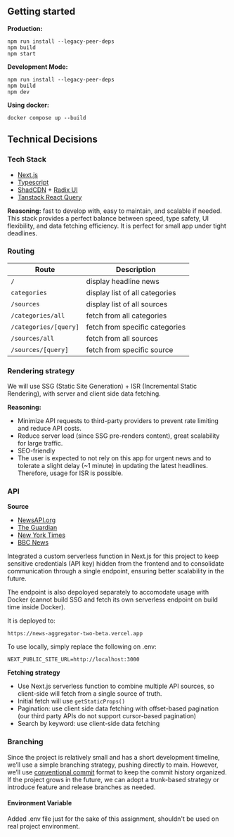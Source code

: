 ## Getting started

**Production:**

```
npm run install --legacy-peer-deps
npm build
npm start
```

**Development Mode:**

```
npm run install --legacy-peer-deps
npm build
npm dev
```

**Using docker:**

```
docker compose up --build
```

## Technical Decisions

### Tech Stack

- [Next.js](http://nextjs.org/docs/)
- [Typescript](https://www.typescriptlang.org/)
- [ShadCDN](https://ui.shadcn.com/) + [Radix UI](https://www.radix-ui.com/)
- [Tanstack React Query](https://tanstack.com/query/latest)

**Reasoning:** fast to develop with, easy to maintain, and scalable if needed. This stack provides a perfect balance between speed, type safety, UI flexibility, and data fetching efficiency. It is perfect for small app under tight deadlines.

### Routing

| Route                 | Description                    |
| --------------------- | ------------------------------ |
| `/`                   | display headline news          |
| `categories`          | display list of all categories |
| `/sources`            | display list of all sources    |
| `/categories/all`     | fetch from all categories      |
| `/categories/[query]` | fetch from specific categories |
| `/sources/all`        | fetch from all sources         |
| `/sources/[query]`    | fetch from specific source     |

### Rendering strategy

We will use SSG (Static Site Generation) + ISR (Incremental Static Rendering), with server and client side data fetching.

**Reasoning:**

- Minimize API requests to third-party providers to prevent rate limiting and reduce API costs.
- Reduce server load (since SSG pre-renders content), great scalability for large traffic.
- SEO-friendly
- The user is expected to not rely on this app for urgent news and to tolerate a slight delay (~1 minute) in updating the latest headlines. Therefore, usage for ISR is possible.

### API

**Source**

- [NewsAPI.org](https://newsapi.org/docs)
- [The Guardian](https://open-platform.theguardian.com/documentation/)
- [New York Times](https://developer.nytimes.com/apis)
- [BBC News](https://www.bbc.co.uk/developer/technology/apis.html)

Integrated a custom serverless function in Next.js for this project to keep sensitive credentials (API key) hidden from the frontend and to consolidate communication through a single endpoint, ensuring better scalability in the future.

The endpoint is also depoloyed separately to accomodate usage with Docker (cannot build SSG and fetch its own serverless endpoint on build time inside Docker).

It is deployed to:

```
https://news-aggregator-two-beta.vercel.app
```

To use locally, simply replace the following on .env:

```
NEXT_PUBLIC_SITE_URL=http://localhost:3000
```

**Fetching strategy**

- Use Next.js serverless function to combine multiple API sources, so client-side will fetch from a single source of truth.
- Initial fetch will use `getStaticProps()`
- Pagination: use client side data fetching with offset-based pagination (our third party APIs do not support cursor-based pagination)
- Search by keyword: use client-side data fetching

### Branching

Since the project is relatively small and has a short development timeline, we’ll use a simple branching strategy, pushing directly to main. However, we’ll use [conventional commit](https://www.conventionalcommits.org/en/v1.0.0/) format to keep the commit history organized. If the project grows in the future, we can adopt a trunk-based strategy or introduce feature and release branches as needed.

#### Environment Variable

Added .env file just for the sake of this assignment, shouldn't be used on real project environment.
